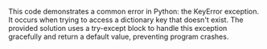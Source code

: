 This code demonstrates a common error in Python: the KeyError exception.  It occurs when trying to access a dictionary key that doesn't exist. The provided solution uses a try-except block to handle this exception gracefully and return a default value, preventing program crashes.